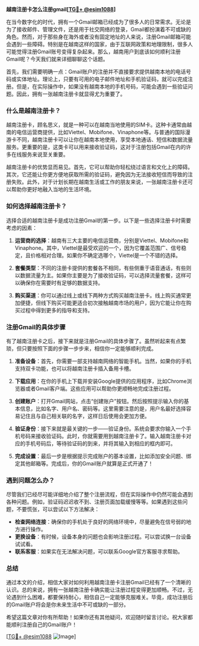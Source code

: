 **越南注册卡怎么注册gmail[[TG💪+ @esim1088](https://t.me/s/esim1088)]**

在当今数字化的时代，拥有一个Gmail邮箱已经成为了很多人的日常需求。无论是为了接收邮件、管理文件，还是用于社交网络的登录，Gmail都扮演着不可或缺的角色。然而，对于那些身在海外或者没有固定地址的人来说，注册Gmail邮箱可能会遇到一些障碍。特别是在越南这样的国家，由于互联网政策和地理限制，很多人可能觉得注册Gmail账号变得复杂起来。那么，越南用户到底该如何顺利注册Gmail呢？今天我们就来详细聊聊这个话题。

首先，我们需要明确一点：Gmail账户的注册并不直接要求提供越南本地的电话号码或实体地址。理论上，只要有可用的电子邮件地址和手机验证码，就可以完成注册。但是，在实际操作中，如果没有越南本地的手机号码，可能会遇到一些验证问题。因此，拥有一张越南注册卡就显得尤为重要了。

### 什么是越南注册卡？

越南注册卡，顾名思义，就是一种可以在越南当地使用的SIM卡。这种卡通常由越南的电信运营商提供，比如Viettel、Mobifone、Vinaphone等。与普通的国际漫游卡不同，越南注册卡可以让你在越南本地使用，享受本地通话、短信和数据流量服务。更重要的是，这类卡可以用来接收验证码，这对于注册包括Gmail在内的许多在线服务来说至关重要。

越南注册卡的优势显而易见。首先，它可以帮助你轻松绕过语言和文化上的障碍。其次，它还能让你更方便地获取所需的验证码，避免因为无法接收短信而导致的注册失败。此外，对于计划长期在越南生活或工作的朋友来说，一张越南注册卡还可以帮助你更好地融入当地的生活环境。

### 如何选择越南注册卡？

选择合适的越南注册卡是成功注册Gmail的第一步。以下是一些选择注册卡时需要考虑的因素：

1. **运营商的选择**：越南有三大主要的电信运营商，分别是Viettel、Mobifone和Vinaphone。其中，Viettel是最受欢迎的一个，因为它覆盖范围广、信号稳定，且价格相对合理。如果你不确定选哪个，Viettel是一个不错的选择。

2. **套餐类型**：不同的注册卡提供的套餐各不相同，有些侧重于语音通话，有些则以数据流量为主。如果你主要是为了接收验证码，可以选择流量套餐，这样可以确保你在需要时有足够的数据支持。

3. **购买渠道**：你可以通过线上或线下两种方式购买越南注册卡。线上购买通常更加便捷，但线下购买可能更适合初次接触越南市场的用户，因为它能让你在购买过程中得到更多的指导和支持。

### 注册Gmail的具体步骤

有了越南注册卡之后，接下来就是注册Gmail的具体步骤了。虽然听起来有点繁琐，但只要按照下面的步骤一步步来，相信你一定能够顺利完成。

1. **准备设备**：首先，你需要一部支持越南网络的智能手机。当然，如果你的手机支持双卡功能，也可以将越南注册卡插入备用卡槽。

2. **下载应用**：在你的手机上下载并安装Google提供的应用程序，比如Chrome浏览器或者Gmail客户端。这些应用可以帮助你更顺畅地完成注册过程。

3. **创建账户**：打开Gmail网站，点击“创建账户”按钮。然后按照提示输入你的基本信息，比如名字、用户名、密码等。这里需要注意的是，用户名最好选择容易记住且与自己相关联的名字，这样日后使用会更加方便。

4. **验证身份**：接下来就是最关键的一步——验证身份。系统会要求你输入一个手机号码来接收验证码。此时，你就需要用到越南注册卡了。输入越南注册卡对应的手机号码后，等待验证码的到来，并将其输入到相应的框内即可。

5. **完成设置**：最后一步是根据提示完成账户的基本设置，比如添加安全问题、绑定其他邮箱等。完成后，你的Gmail账户就算是正式开通了！

### 遇到问题怎么办？

尽管我们已经尽可能详细地介绍了整个注册流程，但在实际操作中仍然可能会遇到各种问题。例如，验证码迟迟收不到、注册页面加载缓慢等等。如果遇到这些问题，不要慌张，可以尝试以下方法解决：

- **检查网络连接**：确保你的手机处于良好的网络环境中，尽量避免在信号弱的地方进行操作。
- **更换设备**：有时候，设备本身的问题也会影响注册过程。可以尝试换一台设备试试看。
- **联系客服**：如果实在无法解决问题，可以联系Google官方客服寻求帮助。

### 总结

通过本文的介绍，相信大家对如何利用越南注册卡注册Gmail已经有了一个清晰的认识。总的来说，拥有一张越南注册卡确实能让注册过程变得更加顺畅。不过，无论遇到什么困难，都要保持耐心，相信自己一定能够克服难关。毕竟，成功注册后的Gmail账户将会是你未来生活中不可或缺的一部分。

希望这篇文章对你有所帮助！如果你还有其他疑问，欢迎随时留言讨论。祝大家都能顺利注册自己的Gmail账户！

[[TG💪+ @esim1088](https://t.me/s/esim1088) ![Image](https://i.postimg.cc/4NQfJmqS/Snipaste-2025-05-13-00-14-12.png)]